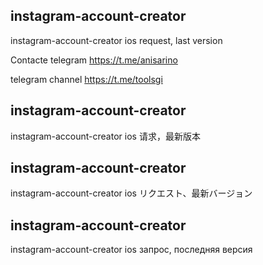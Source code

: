 ## instagram-account-creator
instagram-account-creator  ios request, last version

Contacte telegram https://t.me/anisarino

telegram channel https://t.me/toolsgi

## instagram-account-creator
instagram-account-creator ios 请求，最新版本

## instagram-account-creator
instagram-account-creator ios リクエスト、最新バージョン

## instagram-account-creator
instagram-account-creator ios запрос, последняя версия

